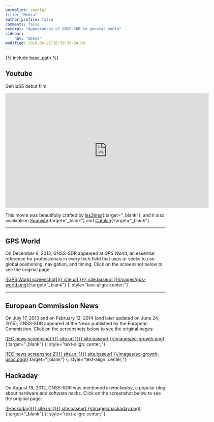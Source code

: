 ```yaml
---
permalink: /media/
title: "Media"
author_profile: false
comments: false
excerpt: "Appearances of GNSS-SDR in general media"
sidebar:
    nav: "about"
modified: 2016-06-21T16:39:37-04:00
---
```


{% include base_path %}

## Youtube

GeNiuSS debut film:

<iframe width="640" height="360" src="https://www.youtube.com/embed/fwmqiP8kPRE?controls=0&amp;showinfo=0" frameborder="0" allowfullscreen></iframe>


This movie was beautifully crafted by [les3ines](https://www.facebook.com/las3inas-375322972611875/){:target="_blank"}, and it also available in [Spanish](https://www.youtube.com/watch?v=L00QZ-iozPs){:target="_blank"} and [Catalan](https://www.youtube.com/watch?v=Ga-0pQQuR3k){:target="_blank"}.

----

## GPS World

On December 6, 2013, GNSS-SDR appeared at _GPS World_, an essential reference for professionals in every tech field that uses or seeks to use global positioning, navigation, and timing. Click on the screenshot below to see the original page:

[![GPS World screenchot]({{ site.url }}{{ site.baseurl }}/images/gps-world.png)](http://gpsworld.com/galileo-position-fix-with-open-source-software-receiver-achieved/){:target="_blank"}
{: style="text-align: center;"}

----


## European Commission News

On July 17, 2013 and on February 12, 2014 (and later updated on June 24, 2015), GNSS-SDR appeared at the News published by the European Commission. Click on the screenshots below to see the original pages:

[![EC news screenshot]({{ site.url }}{{ site.baseurl }}/images/ec-growth.png)](http://ec.europa.eu/growth/tools-databases/newsroom/cf/itemdetail.cfm?item_type=251&lang=en&item_id=7254){:target="_blank"}
{: style="text-align: center;"}


[![EC news screenshot 2]({{ site.url }}{{ site.baseurl }}/images/ec-growth-gsoc.png)](http://ec.europa.eu/growth/tools-databases/newsroom/cf/itemdetail.cfm?item_type=251&lang=en&item_id=6833){:target="_blank"}
{: style="text-align: center;"}


## Hackaday

On August 19, 2012, GNSS-SDR was mentioned in _Hackaday_, a popular blog about hardware and software hacks. Click on the screenshot below to see the original page:

[![Hackaday]({{ site.url }}{{ site.baseurl }}/images/hackaday.png)](http://hackaday.com/2012/08/19/real-time-gps-decoding-with-software-defined-radio/){:target="_blank"}
{: style="text-align: center;"}
